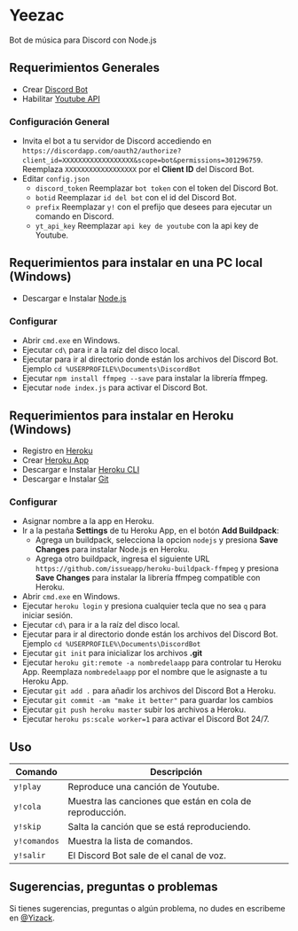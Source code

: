 # Yeezac
Bot de música para Discord con Node.js

## Requerimientos Generales
- Crear [Discord Bot](https://discordapp.com/developers/applications/)
- Habilitar [Youtube API](https://console.developers.google.com/)

### Configuración General
- Invita el bot a tu servidor de Discord accediendo en\
`https://discordapp.com/oauth2/authorize?client_id=XXXXXXXXXXXXXXXXXX&scope=bot&permissions=301296759`. \
Reemplaza `XXXXXXXXXXXXXXXXXX` por el **Client ID** del Discord Bot.
- Editar `config.json`
  - `discord_token` Reemplazar `bot token` con el token del Discord Bot.
  - `botid` Reemplazar `id del bot` con el id del Discord Bot.
  - `prefix` Reemplazar `y!` con el prefijo que desees para ejecutar un comando en Discord.
  - `yt_api_key` Reemplazar `api key de youtube` con la api key de Youtube.

## Requerimientos para instalar en una PC local (Windows)
- Descargar e Instalar [Node.js](https://nodejs.org/)

### Configurar
- Abrir `cmd.exe` en Windows.
- Ejecutar `cd\` para ir a la raíz del disco local.
- Ejecutar para ir al directorio donde están los archivos del Discord Bot. Ejemplo `cd %USERPROFILE%\Documents\DiscordBot`
- Ejecutar `npm install ffmpeg --save` para instalar la librería ffmpeg.
- Ejecutar `node index.js` para activar el Discord Bot.

## Requerimientos para instalar en Heroku (Windows)
- Registro en [Heroku](https://heroku.com/)
- Crear [Heroku App](https://dashboard.heroku.com/new-app)
- Descargar e Instalar [Heroku CLI](https://devcenter.heroku.com/articles/heroku-cli)
- Descargar e Instalar [Git](https://git-scm.com/downloads)

### Configurar
- Asignar nombre a la app en Heroku.
- Ir a la pestaña **Settings** de tu Heroku App, en el botón **Add Buildpack**:
  - Agrega un buildpack, selecciona la opcion `nodejs` y presiona **Save Changes** para instalar Node.js en Heroku.
  - Agrega otro buildpack, ingresa el siguiente URL `https://github.com/issueapp/heroku-buildpack-ffmpeg` y presiona **Save Changes** para instalar la librería ffmpeg compatible con Heroku.
- Abrir `cmd.exe` en Windows.
- Ejecutar `heroku login` y presiona cualquier tecla que no sea `q` para iniciar sesión.
- Ejecutar `cd\` para ir a la raíz del disco local.
- Ejecutar para ir al directorio donde están los archivos del Discord Bot. Ejemplo `cd %USERPROFILE%\Documents\DiscordBot`
- Ejecutar `git init` para inicializar los archivos **.git**
- Ejecutar `heroku git:remote -a nombredelaapp` para controlar tu Heroku App. Reemplaza `nombredelaapp` por el nombre que le asignaste a tu Heroku App.
- Ejecutar `git add .` para añadir los archivos del Discord Bot a Heroku.
- Ejecutar `git commit -am "make it better"` para guardar los cambios
- Ejecutar `git push heroku master` subir los archivos a Heroku.
- Ejecutar `heroku ps:scale worker=1` para activar el Discord Bot 24/7.

## Uso
| Comando | Descripción
|---------|-------------|
| `y!play` | Reproduce una canción de Youtube. |
| `y!cola` | Muestra las canciones que están en cola de reproducción. |
| `y!skip` | Salta la canción que se está reproduciendo. |
| `y!comandos` | Muestra la lista de comandos. |
| `y!salir` | El Discord Bot sale de el canal de voz. |

## Sugerencias, preguntas o problemas
Si tienes sugerencias, preguntas o algún problema, no dudes en escribeme en [@Yizack](https://github.com/Yizack/yeezac/issues/new).
